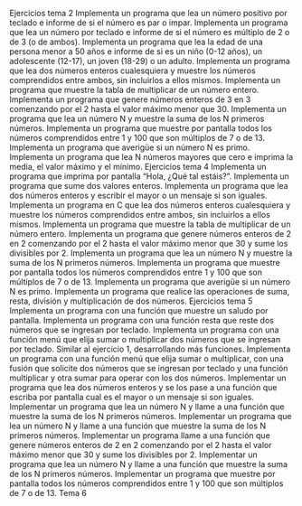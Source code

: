 Ejercicios tema 2
  Implementa un programa que lea un número positivo por teclado e informe de si el número es par o impar.
  Implementa un programa que lea un número por teclado e informe de si el número es múltiplo de 2 o de 3 (o de ambos).
  Implementa un programa que lea la edad de una persona menor a 50 años e informe de si es un niño (0-12 años), un adolescente (12-17), un joven (18-29) o un adulto.
  Implementa un programa que lea dos números enteros cualesquiera y muestre los números comprendidos entre ambos, sin incluirlos a ellos mismos.
  Implementa un programa que muestre la tabla de multiplicar de un número entero.
  Implementa un programa que genere números enteros de 3 en 3 comenzando por el 2 hasta el valor máximo menor que 30.
  Implementa un programa que lea un número N y muestre la suma de los N primeros números.
  Implementa un programa que muestre por pantalla todos los números comprendidos entre 1 y 100 que son múltiplos de 7 o de 13.
  Implementa un programa que averigüe si un número N es primo.
  Implementa un programa que lea N números mayores que cero e imprima la media, el valor máximo y el mínimo.
Ejercicios tema 4
    Implementa un programa que imprima por pantalla “Hola, ¿Qué tal estáis?”.
    Implementa un programa que sume dos valores enteros.
    Implementa un programa que lea dos números enteros y escribir el mayor o un mensaje si son iguales.
    Implementa un programa en C que lea dos números enteros cualesquiera y muestre los números comprendidos entre ambos, sin incluirlos a ellos mismos.
    Implementa un programa que muestre la tabla de multiplicar de un número entero.
    Implementa un programa que genere números enteros de 2 en 2 comenzando por el 2 hasta el valor máximo menor que 30 y sume los divisibles por 2.
    Implementa un programa que lea un número N y muestre la suma de los N primeros números.
    Implementa un programa que muestre por pantalla todos los números comprendidos entre 1 y 100 que son múltiplos de 7 o de 13.
    Implementa un programa que averigüe si un número N es primo.
    Implementa un programa que realice las operaciones de suma, resta, división y multiplicación de dos números.
Ejercicios tema 5
  Implementa un programa con una función que muestre un saludo por pantalla.
  Implementa un programa con una función resta que reste dos números que se ingresan por teclado.
  Implementa un programa con una función menú que elija sumar o multiplicar dos números que se ingresan por teclado.
  Similar al ejercicio 1, desarrollando más funciones. Implementa un programa con una función menú que elija sumar o multiplicar, con una fusión que solicite dos números que se ingresan por teclado y una función multiplicar y otra sumar para operar con los dos números.
  Implementar un programa que lea dos números enteros y se los pase a una función que escriba por pantalla cual es el mayor o un mensaje si son iguales.
  Implementar un programa que lea un número N y llame a una función que muestre la suma de los N primeros números.
  Implementar un programa que lea un número N y llame a una función que muestre la suma de los N primeros números.
  Implementar un programa llame a una función que genere números enteros de 2 en 2 comenzando por el 2 hasta el valor máximo menor que 30 y sume los divisibles por 2.
  Implementar un programa que lea un número N y llame a una función que muestre la suma de los N primeros números.
  Implementar un programa que muestre por pantalla todos los números comprendidos entre 1 y 100 que son múltiplos de 7 o de 13.
Tema 6
